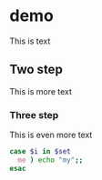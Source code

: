 # demo
This is text
## Two step
This is more text
### Three step
This is even more text

```bash
case $i in $set
  me ) echo "my";;
esac
```



